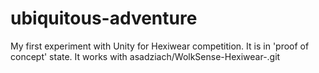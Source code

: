 # ubiquitous-adventure
My first experiment with Unity for Hexiwear competition. It is in 'proof of concept' state. 
It works with asadziach/WolkSense-Hexiwear-.git
